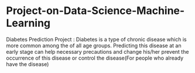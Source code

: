 # Project-on-Data-Science-Machine-Learning
Diabetes Prediction Project :  Diabetes is a type of chronic disease which is more common among the  of all age groups. Predicting this disease at an early stage can help  necessary precautions and change his/her prevent the occurrence of this disease or control the  disease(For people who already have the disease)
